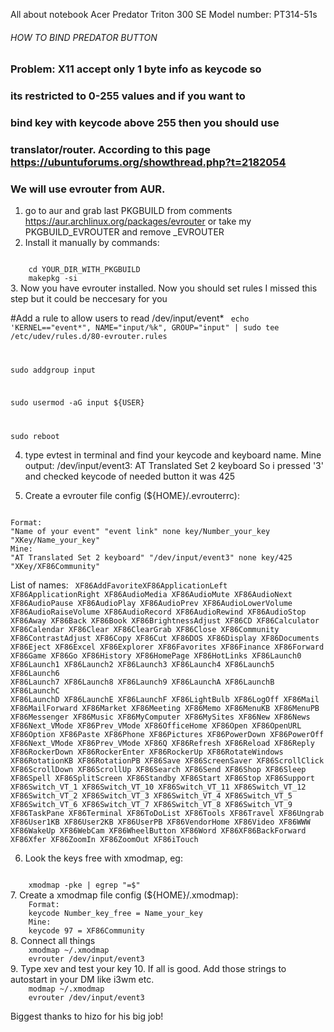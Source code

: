 All about notebook Acer Predator Triton 300 SE 
Model number: PT314-51s

######  HOW TO BIND PREDATOR BUTTON  ######
### Problem: X11 accept only 1 byte info as keycode so
### its restricted to 0-255 values and if you want to 
### bind key with keycode above 255 then you should use 
### translator/router. According to this page https://ubuntuforums.org/showthread.php?t=2182054
### We will use evrouter from AUR.
1. go to aur and grab last PKGBUILD from comments https://aur.archlinux.org/packages/evrouter or take my PKGBUILD_EVROUTER and remove _EVROUTER
2. Install it manually by commands:
<code>
    cd YOUR_DIR_WITH_PKGBUILD
    makepkg -si
</code>
3. Now you have evrouter installed. Now you should set rules
I missed this step but it could be neccesary for you

#Add a rule to allow users to read /dev/input/event*
<code>
echo 'KERNEL=="event*", NAME="input/%k", GROUP="input" | sudo tee /etc/udev/rules.d/80-evrouter.rules

sudo addgroup input

sudo usermod -aG input ${USER}

sudo reboot
</code>

4. type evtest in terminal and find your keycode and keyboard name.
Mine output:
/dev/input/event3:	AT Translated Set 2 keyboard
So i pressed '3' and checked keycode of needed button it was 425

5. Create a evrouter file config (${HOME}/.evrouterrc):
<code>
Format:
"Name of your event" "event link" none key/Number_your_key "XKey/Name_your_key"
Mine:
"AT Translated Set 2 keyboard" "/dev/input/event3" none key/425 "XKey/XF86Community"
</code>

List of names:
<code>
    XF86AddFavoriteXF86ApplicationLeft
    XF86ApplicationRight
    XF86AudioMedia
    XF86AudioMute
    XF86AudioNext
    XF86AudioPause
    XF86AudioPlay
    XF86AudioPrev
    XF86AudioLowerVolume
    XF86AudioRaiseVolume
    XF86AudioRecord
    XF86AudioRewind
    XF86AudioStop
    XF86Away
    XF86Back
    XF86Book
    XF86BrightnessAdjust
    XF86CD
    XF86Calculator
    XF86Calendar
    XF86Clear
    XF86ClearGrab
    XF86Close
    XF86Community
    XF86ContrastAdjust
    XF86Copy
    XF86Cut
    XF86DOS
    XF86Display
    XF86Documents
    XF86Eject
    XF86Excel
    XF86Explorer
    XF86Favorites
    XF86Finance
    XF86Forward
    XF86Game
    XF86Go
    XF86History
    XF86HomePage
    XF86HotLinks
    XF86Launch0
    XF86Launch1
    XF86Launch2
    XF86Launch3
    XF86Launch4
    XF86Launch5
    XF86Launch6
    XF86Launch7
    XF86Launch8
    XF86Launch9
    XF86LaunchA
    XF86LaunchB
    XF86LaunchC
    XF86LaunchD
    XF86LaunchE
    XF86LaunchF
    XF86LightBulb
    XF86LogOff
    XF86Mail
    XF86MailForward
    XF86Market
    XF86Meeting
    XF86Memo
    XF86MenuKB
    XF86MenuPB
    XF86Messenger
    XF86Music
    XF86MyComputer
    XF86MySites
    XF86New
    XF86News
    XF86Next_VMode
    XF86Prev_VMode
    XF86OfficeHome
    XF86Open
    XF86OpenURL
    XF86Option
    XF86Paste
    XF86Phone
    XF86Pictures
    XF86PowerDown
    XF86PowerOff
    XF86Next_VMode
    XF86Prev_VMode
    XF86Q
    XF86Refresh
    XF86Reload
    XF86Reply
    XF86RockerDown
    XF86RockerEnter
    XF86RockerUp
    XF86RotateWindows
    XF86RotationKB
    XF86RotationPB
    XF86Save
    XF86ScreenSaver
    XF86ScrollClick
    XF86ScrollDown
    XF86ScrollUp
    XF86Search
    XF86Send
    XF86Shop
    XF86Sleep
    XF86Spell
    XF86SplitScreen
    XF86Standby
    XF86Start
    XF86Stop
    XF86Support
    XF86Switch_VT_1
    XF86Switch_VT_10
    XF86Switch_VT_11
    XF86Switch_VT_12
    XF86Switch_VT_2
    XF86Switch_VT_3
    XF86Switch_VT_4
    XF86Switch_VT_5
    XF86Switch_VT_6
    XF86Switch_VT_7
    XF86Switch_VT_8
    XF86Switch_VT_9
    XF86TaskPane
    XF86Terminal
    XF86ToDoList
    XF86Tools
    XF86Travel
    XF86Ungrab
    XF86User1KB
    XF86User2KB
    XF86UserPB
    XF86VendorHome
    XF86Video
    XF86WWW
    XF86WakeUp
    XF86WebCam
    XF86WheelButton
    XF86Word
    XF86XF86BackForward
    XF86Xfer
    XF86ZoomIn
    XF86ZoomOut
    XF86iTouch
</code>

6. Look the keys free with xmodmap, eg:
<code>
    xmodmap -pke | egrep "=$"
</code>
7. Create a xmodmap file config (${HOME}/.xmodmap):
<code>
    Format:
    keycode Number_key_free = Name_your_key
    Mine:
    keycode 97 = XF86Community
</code>
8. Connect all things
<code>
    xmodmap ~/.xmodmap
    evrouter /dev/input/event3
</code>
9. Type xev and test your key
10. If all is good. Add those strings to autostart in your DM like i3wm etc.
<code>
    modmap ~/.xmodmap
    evrouter /dev/input/event3
</code>

Biggest thanks to hizo for his big job!
